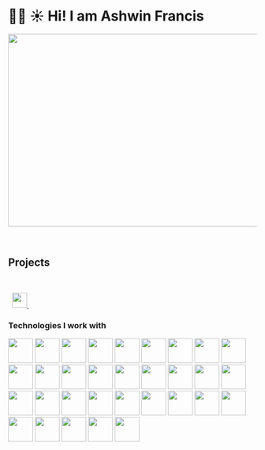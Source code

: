 # :man_technologist: :sunny: **Hi! I am Ashwin Francis**
<p align="center">
  <img src="https://user-images.githubusercontent.com/14816505/153577797-9237bf1b-e22b-4cb5-8076-d37a6e5b7d7b.JPG" width="700" height="390">
</p>
&nbsp;

## Projects
&nbsp;


&nbsp;
<a href="https://www.linkedin.com/in/ashiwnfrancis/">
  <img src="https://user-images.githubusercontent.com/14816505/153575859-568c8de4-f525-4e40-8c49-b323833df610.svg" width="30" height="30">
</a>
&nbsp;

### Technologies I work with
<p float="left">
<img src="https://user-images.githubusercontent.com/14816505/153565911-40ccfc97-535b-4dc9-bd38-497092f871e1.svg" width="50" height="50"> <img src="https://user-images.githubusercontent.com/14816505/153565914-45baf49a-d3dc-47a2-8f91-f2f8aa2c0ca0.svg" width="50" height="50"> <img src="https://user-images.githubusercontent.com/14816505/153565916-1015db5e-8224-405a-b70c-aca8323f5a48.svg" width="50" height="50"> <img src="https://user-images.githubusercontent.com/14816505/153565937-1c57bc8c-16a9-4de5-a341-7e36cc39356b.svg" width="50" height="50"> <img src="https://user-images.githubusercontent.com/14816505/153565941-de54fdaf-928f-4da4-95f8-a25d50e03d26.svg" width="50" height="50"> <img src="https://user-images.githubusercontent.com/14816505/153565927-e213a25f-d3e2-4524-964e-40ad67e00192.svg" width="50" height="50"> <img src="https://user-images.githubusercontent.com/14816505/153565942-1336ba49-6e93-4fcc-87ca-422170e9278d.svg" width="50" height="50"> <img src="https://user-images.githubusercontent.com/14816505/153565924-79119418-5879-414d-9fd5-aec159fd05d0.svg" width="50" height="50"> <img src="https://user-images.githubusercontent.com/14816505/153565907-a9f13824-9772-41d0-9ebb-b0cb86804c92.svg" width="50" height="50"> <img src="https://user-images.githubusercontent.com/14816505/153565933-de98a86e-e82c-44cd-94c9-bd52f7d8fd8d.svg" width="50" height="50"> <img src="https://user-images.githubusercontent.com/14816505/153565934-ffff881a-b63f-4252-9c72-dbc00a9cf8e4.svg" width="50" height="50"> <img src="https://user-images.githubusercontent.com/14816505/153565900-24df5ac2-d187-44de-8399-cd6c8e14e1ae.svg" width="50" height="50"> <img src="https://user-images.githubusercontent.com/14816505/153565897-c1ec660d-111a-4f28-8499-d77397af280a.svg" width="50" height="50"> <img src="https://user-images.githubusercontent.com/14816505/153565898-2653fa6c-070c-4298-9594-b78fc0a6222a.svg" width="50" height="50"> <img src="https://user-images.githubusercontent.com/14816505/153565903-c15d051c-cc14-4433-8fd8-e3215e28f1da.svg" width="50" height="50"> <img src="https://user-images.githubusercontent.com/14816505/153565918-63352320-a7ec-412b-bccc-c2afb30d5b33.svg" width="50" height="50"> <img src="https://user-images.githubusercontent.com/14816505/153565919-32e53d97-c19c-414b-9911-547b1765a2ae.svg" width="50" height="50"> <img src="https://user-images.githubusercontent.com/14816505/153565921-f20c7e75-6404-4779-8054-6f4bb12690f0.svg" width="50" height="50"> <img src="https://user-images.githubusercontent.com/14816505/153565905-341b722e-18bf-4f62-b18f-9d65daf591dc.svg" width="50" height="50"> <img src="https://user-images.githubusercontent.com/14816505/153565931-7ab38ee5-0411-4209-982b-678e57aaf043.svg" width="50" height="50"> <img src="https://user-images.githubusercontent.com/14816505/153565940-a36001b5-2f9d-49a7-b0fc-8485c2c925f0.svg" width="50" height="50"> <img src="https://user-images.githubusercontent.com/14816505/153565930-5f12c0e6-dc90-4cc9-8b88-d0bfd2d58186.svg" width="50" height="50"> <img src="https://user-images.githubusercontent.com/14816505/153565926-dc413a10-a5d9-483f-bdd1-54fad25420dc.svg" width="50" height="50"> <img src="https://user-images.githubusercontent.com/14816505/153565908-049f23da-a375-427a-a6ae-3167d1c71ef8.svg" width="50" height="50"> <img src="https://user-images.githubusercontent.com/14816505/153565894-c17e1f4f-7d02-423b-84b1-6e512dfe51d2.svg" width="50" height="50"> <img src="https://user-images.githubusercontent.com/14816505/153565904-b129ea4e-3c75-4616-bd5b-40c2e0892b8b.svg" width="50" height="50"> <img src="https://user-images.githubusercontent.com/14816505/153571481-ce30870b-ef57-47bb-9c3c-de69e0a6ec1c.svg" width="50" height="50"> <img src="https://user-images.githubusercontent.com/14816505/153574265-bc926c4f-8f87-4446-8ff0-f3a22b94a249.png" width="50" height="50"> <img src="https://user-images.githubusercontent.com/14816505/153574255-e45cfd07-cdea-4fb2-85b1-3f51c315f37f.svg" width="50" height="50"> <img src="https://user-images.githubusercontent.com/14816505/153575016-f27832d5-e027-42d3-bac6-07cc067453be.png" width="50" height="50"> <img src="https://user-images.githubusercontent.com/14816505/153575222-36e3ba54-62d2-4124-af6b-25e205ea6cbc.svg" width="50" height="50"> <img src="https://user-images.githubusercontent.com/14816505/153575223-addfc15d-ff8f-4b92-a845-20f0bdf2a658.svg" width="50" height="50">

</p>

<!--
**ashwin-francis/ashwin-francis** is a ✨ _special_ ✨ repository because its `README.md` (this file) appears on your GitHub profile.

Here are some ideas to get you started:

- 🔭 I’m currently working on ...
- 🌱 I’m currently learning ...
- 👯 I’m looking to collaborate on ...
- 🤔 I’m looking for help with ...
- 💬 Ask me about ...
- 📫 How to reach me: ...
- 😄 Pronouns: ...
- ⚡ Fun fact: ...
-->
